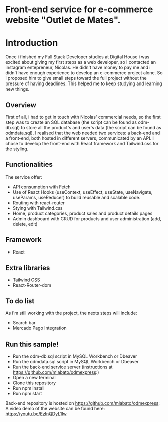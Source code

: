 # Front-end service for e-commerce website "Outlet de Mates". 

# Introduction

Once i finished my Full Stack Developer studies at Digital House i was excited about giving my first steps as a web developer, so I contacted an instagram entepreneur, Nicolas. He didn't have money to pay me and i didn't have enough experience to develop an e-commerce project alone. So i proposed him to give small steps toward the full project without the pressure of having deadlines. This helped me to keep studying and learning new things.

## Overview

First of all, i had to get in touch with Nicolas' commercial needs, so the first step was to create an SQL database (the script can be found as odm-db.sql) to store all the product's and user's data (the script can be found as odmdata.sql).
I realised that the web needed two services: a back-end and a front-end, both hosted in different servers, communicated by an API. I chose to develop the front-end with React framework and Tailwind.css for the styling.


## Functionalities
The service offer:
- API consumption with Fetch
- Use of React Hooks (useContext, useEffect, useState, useNavigate, useParams, useReducer) to build reusable and scalable code.
- Routing with react-router
- Stying with Tailwind.css
- Home, product categories, product sales and product details pages
- Admin dashboard with CRUD for products and user administration (add, delete, edit)

## Framework
- React

## Extra libraries
- Tailwind CSS
- React-Router-dom

## To do list
As i'm still working with the project, the nexts steps will include:
- Search bar
- Mercado Pago Integration


## Run this sample!
- Run  the odm-db.sql script in MySQL Workbench or Dbeaver
- Run the odmdata.sql script in MySQL Workbench or Dbeaver
- Run the back-end service server (instructions at https://github.com/mlabato/odmexpress:)
- Open a new terminal
- Clone this repository
- Run npm install
- Run npm start

Back-end repository is hosted on https://github.com/mlabato/odmexpress:    
A video demo of the website can be found here: https://youtu.be/EzInQDyL1Iw     
